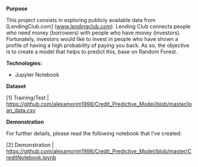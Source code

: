 **Purpose**

This project consists in exploring publicly available data from [LendingClub.com] (www.lendingclub.com). Lending Club connects people who need money (borrowers) with people who have money (investors). Fortunately, investors would like to invest in people who have shown a profile of having a high probability of paying you back. As so, the objective is to create a model that helps to predict this, base on Random Forest.

**Technologies:**

- Jupyter Notebook 

**Dataset**

[1] Training/Test | https://github.com/alexamorim1998/Credit_Predictive_Model/blob/master/loan_data.csv

**Demonstration**

For further details, please read the following notebook that I've created:

[2] Demonstration | https://github.com/alexamorim1998/Credit_Predictive_Model/blob/master/CreditNotebook.ipynb
